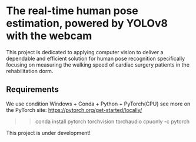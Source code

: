 # The real-time human pose estimation, powered by YOLOv8 with the webcam 

This project is dedicated to applying computer vision to deliver a dependable and efficient solution for human pose recognition specifically focusing on measuring the walking speed of cardiac surgery patients in the rehabilitation dorm.

## Requirements
We use condition Windows + Conda + Python + PyTorch(CPU)
see more on the PyTorch site: https://pytorch.org/get-started/locally/

>> conda install pytorch torchvision torchaudio cpuonly -c pytorch


This project is under development!
